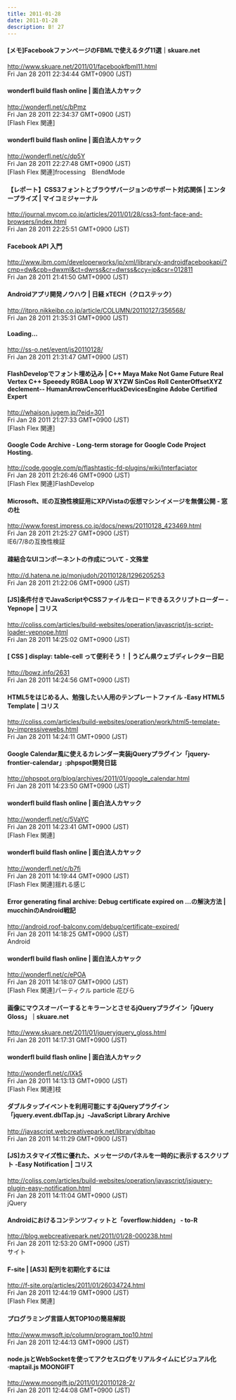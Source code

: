```yaml
---
title: 2011-01-28
date: 2011-01-28
description: B! 27
---
```


#### [メモ]FacebookファンページのFBMLで使えるタグ11選｜skuare.net
http://www.skuare.net/2011/01/facebookfbml11.html<br>
Fri Jan 28 2011 22:34:44 GMT+0900 (JST)<br>


#### wonderfl build flash online | 面白法人カヤック
http://wonderfl.net/c/bPmz<br>
Fri Jan 28 2011 22:34:37 GMT+0900 (JST)<br>
[Flash Flex 関連]


#### wonderfl build flash online | 面白法人カヤック
http://wonderfl.net/c/dp5Y<br>
Fri Jan 28 2011 22:27:48 GMT+0900 (JST)<br>
[Flash Flex 関連]frocessing　BlendMode


#### 【レポート】CSS3フォントとブラウザバージョンのサポート対応関係 | エンタープライズ | マイコミジャーナル
http://journal.mycom.co.jp/articles/2011/01/28/css3-font-face-and-browsers/index.html<br>
Fri Jan 28 2011 22:25:51 GMT+0900 (JST)<br>


#### Facebook API 入門
http://www.ibm.com/developerworks/jp/xml/library/x-androidfacebookapi/?cmp=dw&cpb=dwxml&ct=dwrss&cr=dwrss&ccy=jp&csr=012811<br>
Fri Jan 28 2011 21:41:50 GMT+0900 (JST)<br>


#### Androidアプリ開発ノウハウ | 日経 xTECH（クロステック）
http://itpro.nikkeibp.co.jp/article/COLUMN/20110127/356568/<br>
Fri Jan 28 2011 21:35:31 GMT+0900 (JST)<br>


#### Loading...
http://ss-o.net/event/js20110128/<br>
Fri Jan 28 2011 21:31:47 GMT+0900 (JST)<br>


#### FlashDevelopでフォント埋め込み | C++ Maya Make Not Game Future Real Vertex C++ Speeedy RGBA Loop W XYZW SinCos Roll CenterOffsetXYZ declement-- HumanArrowCencerHuckDevicesEngine Adobe Certified Expert
http://whaison.jugem.jp/?eid=301<br>
Fri Jan 28 2011 21:27:33 GMT+0900 (JST)<br>
[Flash Flex 関連]


#### Google Code Archive - Long-term storage for Google Code Project Hosting.
http://code.google.com/p/flashtastic-fd-plugins/wiki/Interfaciator<br>
Fri Jan 28 2011 21:26:46 GMT+0900 (JST)<br>
[Flash Flex 関連]FlashDevelop


#### Microsoft、IEの互換性検証用にXP/Vistaの仮想マシンイメージを無償公開 - 窓の杜
http://www.forest.impress.co.jp/docs/news/20110128_423469.html<br>
Fri Jan 28 2011 21:25:27 GMT+0900 (JST)<br>
IE6/7/8の互換性検証


#### 疎結合なUIコンポーネントの作成について - 文殊堂
http://d.hatena.ne.jp/monjudoh/20110128/1296205253<br>
Fri Jan 28 2011 21:22:06 GMT+0900 (JST)<br>


####   [JS]条件付きでJavaScriptやCSSファイルをロードできるスクリプトローダー -Yepnope | コリス
http://coliss.com/articles/build-websites/operation/javascript/js-script-loader-yepnope.html<br>
Fri Jan 28 2011 14:25:02 GMT+0900 (JST)<br>


#### [ CSS ] display: table-cell って便利そう！ | うどん県ウェブディレクター日記
http://bowz.info/2631<br>
Fri Jan 28 2011 14:24:56 GMT+0900 (JST)<br>


####   HTML5をはじめる人、勉強したい人用のテンプレートファイル -Easy HTML5 Template | コリス
http://coliss.com/articles/build-websites/operation/work/html5-template-by-impressivewebs.html<br>
Fri Jan 28 2011 14:24:11 GMT+0900 (JST)<br>


#### Google Calendar風に使えるカレンダー実装jQueryプラグイン「jquery-frontier-calendar」:phpspot開発日誌
http://phpspot.org/blog/archives/2011/01/google_calendar.html<br>
Fri Jan 28 2011 14:23:50 GMT+0900 (JST)<br>


#### wonderfl build flash online | 面白法人カヤック
http://wonderfl.net/c/5VaYC<br>
Fri Jan 28 2011 14:23:41 GMT+0900 (JST)<br>
[Flash Flex 関連]


#### wonderfl build flash online | 面白法人カヤック
http://wonderfl.net/c/b7fi<br>
Fri Jan 28 2011 14:19:44 GMT+0900 (JST)<br>
[Flash Flex 関連]揺れる感じ


#### Error generating final archive: Debug certificate expired on …の解決方法  |  mucchinのAndroid戦記
http://android.roof-balcony.com/debug/certificate-expired/<br>
Fri Jan 28 2011 14:18:25 GMT+0900 (JST)<br>
Android


#### wonderfl build flash online | 面白法人カヤック
http://wonderfl.net/c/ePOA<br>
Fri Jan 28 2011 14:18:07 GMT+0900 (JST)<br>
[Flash Flex 関連]パーティクル particle 花びら


#### 画像にマウスオーバーするとキラーンとさせるjQueryプラグイン「jQuery Gloss」｜skuare.net
http://www.skuare.net/2011/01/jqueryjquery_gloss.html<br>
Fri Jan 28 2011 14:17:31 GMT+0900 (JST)<br>


#### wonderfl build flash online | 面白法人カヤック
http://wonderfl.net/c/lXk5<br>
Fri Jan 28 2011 14:13:13 GMT+0900 (JST)<br>
[Flash Flex 関連]枝


####   ダブルタップイベントを利用可能にするjQueryプラグイン「jquery.event.dblTap.js」-JavaScript Library Archive
http://javascript.webcreativepark.net/library/dbltap<br>
Fri Jan 28 2011 14:11:29 GMT+0900 (JST)<br>


####   [JS]カスタマイズ性に優れた、メッセージのパネルを一時的に表示するスクリプト -Easy Notification | コリス
http://coliss.com/articles/build-websites/operation/javascript/jsjquery-plugin-easy-notification.html<br>
Fri Jan 28 2011 14:11:04 GMT+0900 (JST)<br>
jQuery


#### Androidにおけるコンテンツフィットと「overflow:hidden」 - to-R
http://blog.webcreativepark.net/2011/01/28-000238.html<br>
Fri Jan 28 2011 12:53:20 GMT+0900 (JST)<br>
サイト


#### F-site | [AS3] 配列を初期化するには
http://f-site.org/articles/2011/01/26034724.html<br>
Fri Jan 28 2011 12:44:19 GMT+0900 (JST)<br>
[Flash Flex 関連]


#### プログラミング言語人気TOP10の簡易解説
http://www.mwsoft.jp/column/program_top10.html<br>
Fri Jan 28 2011 12:44:13 GMT+0900 (JST)<br>


#### node.jsとWebSocketを使ってアクセスログをリアルタイムにビジュアル化·maptail.js MOONGIFT
http://www.moongift.jp/2011/01/20110128-2/<br>
Fri Jan 28 2011 12:44:08 GMT+0900 (JST)<br>


